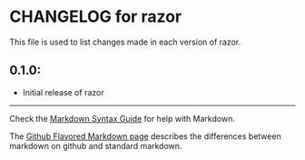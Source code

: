 # CHANGELOG for razor

This file is used to list changes made in each version of razor.

## 0.1.0:

* Initial release of razor

- - - 
Check the [Markdown Syntax Guide](http://daringfireball.net/projects/markdown/syntax) for help with Markdown.

The [Github Flavored Markdown page](http://github.github.com/github-flavored-markdown/) describes the differences between markdown on github and standard markdown.
